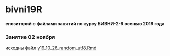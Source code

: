 # bivni19R 
#### епозиторий с файлами занятий по курсу БИВНИ-2-R осенью 2019 года



### Занятие 02 ноября 


исходны файл [y19_10_26_random_utf8.Rmd](y19_10_26_random_utf8.Rmd)
